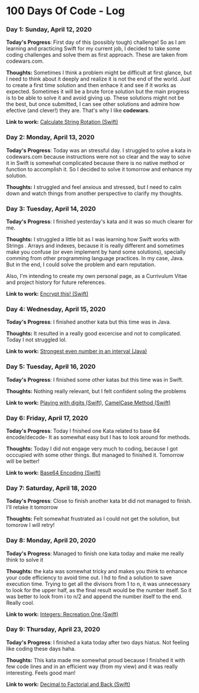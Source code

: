 # 100 Days Of Code - Log

### Day 1: Sunday, April 12, 2020
**Today's Progress**: First day of this (possibly tough) challenge! So as I am learning and practicing Swift for my current job, I decided to take some coding challenges and solve them as first approach. These are taken from codewars.com.

**Thoughts:** Sometimes I think a problem might be difficult at first glance, but I need to think about it deeply and realize it is not the end of the world. Just to create a first time solution and then enhace it and see if it works as expected. Sometimes it will be a brute force solution but the main progress is to be able to solve it and avoid giving up. These solutions might not be the best, but once submitted, I can see other solutions and admire how efective (and clever!) they are. That's why I like **codewars**.

**Link to work:** [Calculate String Rotation (Swift)](https://www.codewars.com/kata/reviews/58de85f6355018cdcc000430/groups/5e93df43238ad00001b7b0eb)

### Day 2: Monday, April 13, 2020

**Today's Progress**: Today was an stressful day. I struggled to solve a kata in codewars.com because instructions were not so clear and the way to solve it in Swift is somewhat complicated because there is no native method or function to accomplish it. So I decided to solve it tomorrow and enhance my solution.

**Thoughts:** I struggled and feel anxious and stressed, but I need to calm down and watch things from another perspective to clarify my thoughts.

### Day 3: Tuesday, April 14, 2020

**Today's Progress**: I finished yesterday's kata and it was so much clearer for me.

**Thoughts:** I struggled a little bit as I was learning how Swift works with Strings . Arrays and indexes, because it is really different and sometimes make you confuse (or even implement by hand some solutions), specially comming from other programming language practices. In my case, Java. But in the end, I could solve the problem and earn reputation.

Also, I'm intending to create my own personal page, as a Currivulum Vitae and project history for future references. 

**Link to work:** [Encrypt this! (Swift)](https://www.codewars.com/kata/reviews/5b97fc695c9ff9dc8e002795/groups/5e95f5887d0f100001e481a4)

### Day 4: Wednesday, April 15, 2020

**Today's Progress**: I finished another kata but this time was in Java.

**Thoughts:** It resulted in a really good excercise and not to complicated. Today I not struggled lol.

**Link to work:** [Strongest even number in an interval (Java)](https://www.codewars.com/kata/5d16af632cf48200254a6244)

### Day 5: Tuesday, April 16, 2020

**Today's Progress**: I finished some other katas but this time was in Swift.

**Thoughts:** Nothing really relevant, but I felt confident soling the problems

**Link to work:**  [Playing with digits (Swift)](https://www.codewars.com/kata/reviews/583d5d90185fd5b9ba0000a0/groups/5e98a7f2a2e43d00011d3d1e), [CamelCase Method (Swift)](https://www.codewars.com/kata/reviews/5d8c4db788c4e100017c2271/groups/5e98cb7ba2e43d0001307320)

### Day 6: Friday, April 17, 2020

**Today's Progress**: Today I fnished one Kata related to base 64 encode/decode- It as somewhat easy but I has to look around for methods.

**Thoughts:** Today I did not engage very much to coding, because I got occcupied with some other things. But managed to finished it. Tomorrow will be better!

**Link to work:**  [Base64 Encoding (Swift)](https://www.codewars.com/kata/reviews/5899e9bd4382c46282002005/groups/5e3ec39476126b0001d8ca43)

### Day 7: Saturday, April 18, 2020

**Today's Progress**: Close to finish another kata bt did not managed to finish. I'll retake it tomorrow

**Thoughts:** Felt somewhat frustrated as I could not get the solution, but tomorow I will retry!

### Day 8: Monday, April 20, 2020

**Today's Progress**: Managed to finish one kata today and make me really think to solve it

**Thoughts:** the kata was somewhat tricky and makes you think to enhance your code efficiency to avoid time out. I hd to find a solution to save execution time. Trying to get all the divisors from 1 to n, it was unnecessary to look for the upper half, as the final result would be the number itself. So it was better to look from i to n/2 and append the number itself to the end. Really cool.

**Link to work:**  [Integers: Recreation One (Swift)](https://www.codewars.com/kata/reviews/58ae9afb3c21719e19000ce1/groups/5e9e60edd56be80001ed71f3)

### Day 9: Thursday, April 23, 2020

**Today's Progress**: I finished a kata today after two days hiatus. Not feeling like coding these days haha.

**Thoughts:** This kata made me somewhat proud because I finished it with few code lines and in an efficient way (from my view) and it was really interesting. Feels good man!

**Link to work:**   [Decimal to Factorial and Back (Swift)](https://www.codewars.com/kata/reviews/58b0360ed71b4668140007fd/groups/5ea1b9e9014f0c0001ec5cef)

